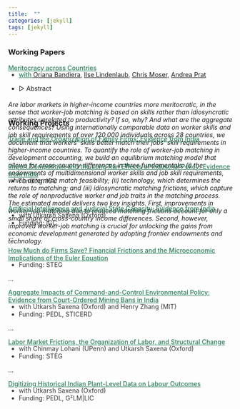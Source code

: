 ```yaml
---
title:  ""
categories: [jekyll]
tags: [jekyll]
---
```


### Working Papers

<a href="{{site.baseurl}}/files/Papers/BKLMP2024_04_15.pdf" style="color:#2c7e5a;font-weight: 500;"> Meritocracy across Countries
<ul class="no-bullets">
<li style="margin-top: -16px; font-size: 14px; color:#353839">with <a href="https://www.orianabandiera.net" target="_blank">Oriana Bandiera</a>, <a href="https://sites.google.com/site/ilselindenlaub/" target="_blank">Ilse Lindenlaub</a>, <a href="https://www.economoser.com" target="_blank">Chris Moser</a>, <a href="https://www.columbia.edu/~ap3116/" target="_blank">Andrea Prat</a>
</li>
</ul>
<ul class="no-bullets">
    <li><span class="abstract-toggle" data-abstract-id="BKMLP_abstract">▷ Abstract</span> 
    </li>
</ul> 
<div id="BKMLP_abstract" class="abstract" style="max-height: 0;">
    <h6>Are labor markets in higher-income countries more meritocratic, in the sense that worker-job matching is based on skills rather than idiosyncratic attributes unrelated to productivity? If so, why? And what are the aggregate consequences? Using internationally comparable data on worker skills and job skill requirements of over 120,000 individuals across 28 countries, we document that workers' skills better match their jobs' skill requirements in higher-income countries. To quantify the role of worker-job matching in development accounting, we build an equilibrium matching model that allows for cross-country differences in three fundamentals: (i) the endowments of multidimensional worker skills and job skill requirements, which determine match feasibility; (ii) technology, which determines the returns to matching; and (iii) idiosyncratic matching frictions, which capture the role of nonproductive worker and job traits in the matching process. The estimated model delivers two key insights. First, improvements in worker-job matching due to reduced matching frictions account for only a small share of cross-country income differences. Second, however, improved worker-job matching is crucial for unlocking the gains from economic development generated by adopting frontier endowments and technology. </h6>
</div>

<br>

### Working Projects

<a href= "" style="color:#2c7e5a;font-weight: 500;">Trade and the Organization of Family Firms: Evidence from India  </a>
<td style="padding-top: 5px;">...</td>


<a href= "" style="color:#2c7e5a;font-weight: 500;">Import Competition and the Long Run Effects of Industrial Policy: Evidence from India  </a>
<ul class="no-bullets">
  <li style="margin-top: -16px;font-size: 14px;color:#353839;">Funding: IGC </li>
</ul>
<td style="padding-top: 5px;">...</td>


<a href= "" style="color:#2c7e5a;font-weight: 500;"> Artificial Intelligence and Judicial State Capacity: Evidence from India 
</a>
<ul class="no-bullets">
  <li style="margin-top: -16px;font-size: 14px;color:#353839;">with Utkarsh Saxena (Oxford) </li>
  <li style="font-size: 14px;color:#353839;">Funding: IGC </li>
</ul>
<td style="padding-top: 5px;">...</td>


<a href="" style="color:#2c7e5a;font-weight: 500;">How Much do Firms Save? Financial Frictions and the Microeconomic Implications of the Euler Equation </a>
<ul class="no-bullets">
  <li style="margin-top: -16px;font-size: 14px;color:#353839;">Funding: STEG </li>
</ul>
<td style="padding-top: 5px;">...</td>


<a href="" style="color:#2c7e5a;font-weight: 500;">Aggregate Impacts of Command-and-Control Environmental Policy: Evidence from Court-Ordered Mining Bans in India </a>
<ul class="no-bullets">
  <li style="margin-top: -16px;font-size: 14px;color:#353839;">with Utkarsh Saxena (Oxford) and Henry Zhang (MIT) </li>
  <li style="font-size: 14px;color:#353839;">Funding: PEDL, STICERD </li>
</ul>
<td style="padding-top: 5px;">...</td>


<a href="" style="color:#2c7e5a;font-weight: 500;">Labor Market Frictions, the Organization of Labor, and Structural Change  </a>
<ul class="no-bullets">
  <li style="margin-top: -16px;font-size: 14px;color:#353839;">with Chinmay Lohani (UPenn) and Utkarsh Saxena (Oxford) </li>
  <li style="font-size: 14px;color:#353839;">Funding: STEG </li>
</ul>
<td style="padding-top: 5px;">...</td>


<a href="" style="color:#2c7e5a;font-weight: 500;">Digitizing Historical Indian Plant-Level Data on Labour Outcomes  </a>
<ul class="no-bullets">
  <li style="margin-top: -16px;font-size: 14px;color:#353839;">with Utkarsh Saxena (Oxford) </li>
  <li style="font-size: 14px;color:#353839;">Funding: PEDL, G²LM|LIC </li>
</ul>

<!-- 
### Publications
- forth, <a href="{{site.baseurl}}/files/aeri_NN/aeri_NN.pdf" style="color:#e25440;font-weight: bold;">Using TITLE</a>, ***JOURNAL***&nbsp;&nbsp;&nbsp;&#10098;[git](https://github.com/thomas9t/spatial-econ-cnn)&#10099;
    * AUTHORS
<br/>
<br/>
- 2022, <a href="{{site.baseurl}}/files/are_EITR/tradewar_1203.pdf" style="color:#e25440;font-weight: bold;">TITLE</a>, ***JOURNAL***
    - AUTHOR
  * [Economist](https://www.economist.com/finance-and-economics/2022/01/01/new-research-counts-the-costs-of-the-sino-american-trade-war) 
<br/>
<br/>
### Chapters & Policy Notes 
- <a style="display: block; color:#353839; margin-top: -16px">  with Utkarsh Saxena (Oxford) </a>
- <a style="display: block; color:#353839; margin-top: -16px">  Funding: PEDL, G²LM|LIC </a> 
<br/>-->
